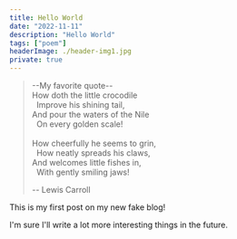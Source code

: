 ```yaml
---
title: Hello World
date: "2022-11-11"
description: "Hello World"
tags: ["poem"]
headerImage: ./header-img1.jpg
private: true
---
```


> --My favorite quote-- \
> How doth the little crocodile \
> &nbsp;&nbsp;Improve his shining tail, \
> And pour the waters of the Nile \
> &nbsp;&nbsp;On every golden scale! \
> \
> How cheerfully he seems to grin, \
> &nbsp;&nbsp;How neatly spreads his claws, \
> And welcomes little fishes in, \
> &nbsp;&nbsp;With gently smiling jaws!
>
> -- Lewis Carroll

This is my first post on my new fake blog!

I'm sure I'll write a lot more interesting things in the future.

<!-- Oh, and here's a great quote from this Wikipedia on
[salted duck eggs](https://en.wikipedia.org/wiki/Salted_duck_egg).

> A salted duck egg is a Chinese preserved food product made by soaking duck
> eggs in brine, or packing each egg in damp, salted charcoal. In Asian
> supermarkets, these eggs are sometimes sold covered in a thick layer of salted
> charcoal paste. The eggs may also be sold with the salted paste removed,
> wrapped in plastic, and vacuum packed. From the salt curing process, the
> salted duck eggs have a briny aroma, a gelatin-like egg white and a
> firm-textured, round yolk that is bright orange-red in color.

![Chinese Salty Egg](./salty_egg.jpg) -->

<!-- You can also write code blocks here!

```js
const saltyDuckEgg = "chinese preserved food product";
```

Try highlighting lines 10-12 in code blocks:

```py{10-12}
def print_nums(nums):
    for num in nums:
        print(num)

_nums = []

_input = 1

while input > 0:
    _input = input("Enter a non-negative number. Enter a negative to quit: ")
    if _input > 0:
        nums.append(_input)

print_nums(_nums)
``` -->

<!-- | Number | Title                                    | Year |
| :----- | :--------------------------------------- | ---: |
| 1      | Harry Potter and the Philosopher’s Stone | 2001 |
| 2      | Harry Potter and the Chamber of Secrets  | 2002 |
| 3      | Harry Potter and the Prisoner of Azkaban | 2004 |

[View raw (TEST.md)](https://raw.github.com/adamschwartz/github-markdown-kitchen-sink/master/README.md)

This is a paragraph.

    This is a paragraph.

# Header 1

## Header 2

    Header 1
    ========

    Header 2
    --------

# Header 1

## Header 2

### Header 3

#### Header 4

##### Header 5

###### Header 6 -->
<!--
    # Header 1
    ## Header 2
    ### Header 3
    #### Header 4
    ##### Header 5
    ###### Header 6 -->

<!-- # Header 1

## Header 2

### Header 3

#### Header 4

##### Header 5

###### Header 6 -->
<!--
    # Header 1 #
    ## Header 2 ##
    ### Header 3 ###
    #### Header 4 ####
    ##### Header 5 #####
    ###### Header 6 ###### -->

<!-- > Lorem ipsum dolor sit amet, consectetuer adipiscing elit. Aliquam hendrerit mi posuere lectus. Vestibulum enim wisi, viverra nec, fringilla in, laoreet vitae, risus.

    > Lorem ipsum dolor sit amet, consectetuer adipiscing elit. Aliquam hendrerit mi posuere lectus. Vestibulum enim wisi, viverra nec, fringilla in, laoreet vitae, risus. -->

<!-- > ## This is a header.
>
> 1. This is the first list item.
> 2. This is the second list item.
>
> Here's some example code:
>
>     Markdown.generate(); -->
<!--
    > ## This is a header.
    > 1. This is the first list item.
    > 2. This is the second list item.
    >
    > Here's some example code:
    >
    >     Markdown.generate(); -->

<!-- - Red
- Green
- Blue

* Red
* Green
* Blue

- Red
- Green
- Blue -->
<!--
```markdown
- Red
- Green
- Blue

* Red
* Green
* Blue

- Red
- Green
- Blue
``` -->

<!-- - `code goes` here in this line
- **bold** goes here

```markdown
- `code goes` here in this line
- **bold** goes here
```

1. Buy flour and salt
1. Mix together with water
1. Bake

```markdown
1. Buy flour and salt
1. Mix together with water
1. Bake
``` -->

<!-- 1. `code goes` here in this line
1. **bold** goes here

```markdown
1. `code goes` here in this line
1. **bold** goes here
``` -->
<!--
Paragraph:

    Code -->

<!-- -->
<!--
    Paragraph:

        Code -->

<!-- ---

---

---

---

---

    * * *

    ***

    *****

    - - -

    --------------------------------------- -->

<!-- This is [an example](http://example.com "Example") link.

[This link](http://example.com) has no title attr.

This is [an example][id] reference-style link.

[id]: http://example.com "Optional Title"

    This is [an example](http://example.com "Example") link.

    [This link](http://example.com) has no title attr.

    This is [an example] [id] reference-style link.

    [id]: http://example.com "Optional Title" -->

<!-- _single asterisks_

_single underscores_

**double asterisks**

**double underscores**

    *single asterisks*

    _single underscores_

    **double asterisks**

    __double underscores__

This paragraph has some `code` in it.

    This paragraph has some `code` in it.

![Alt Text](https://via.placeholder.com/200x50 "Image Title")

    ![Alt Text](https://via.placeholder.com/200x50 "Image Title") -->
